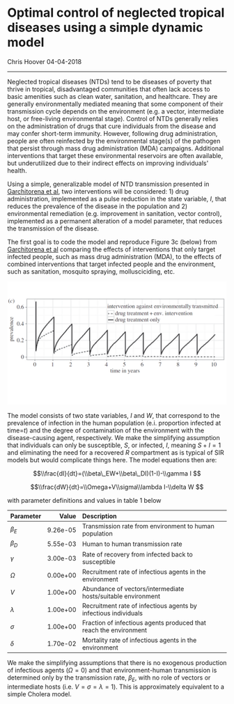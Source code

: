 Optimal control of neglected tropical diseases using a simple dynamic model
================
Chris Hoover
04-04-2018

------------------------------------------------------------------------

Neglected tropical diseases (NTDs) tend to be diseases of poverty that thrive in tropical, disadvantaged communities that often lack access to basic amenities such as clean water, sanitation, and healthcare. They are generally environmentally mediated meaning that some component of their transmission cycle depends on the environment (e.g. a vector, intermediate host, or free-living environmental stage). Control of NTDs generally relies on the administration of drugs that cure individuals from the disease and may confer short-term immunity. However, following drug administration, people are often reinfected by the environmental stage(s) of the pathogen that persist through mass drug administration (MDA) campaigns. Additional interventions that target these environmental reservoirs are often available, but underutilized due to their indirect effects on improving individuals' health.

Using a simple, generalizable model of NTD transmission presented in [Garchitorena et al](http://rstb.royalsocietypublishing.org/content/372/1722/20160128), two interventions will be considered: 1) drug administration, implemented as a pulse reduction in the state variable, *I*, that reduces the prevalence of the disease in the population and 2) environmental remediation (e.g. improvement in sanitation, vector control), implemented as a permanent alteration of a model parameter, that reduces the transmission of the disease.

The first goal is to code the model and reproduce Figure 3c (below) from [Garchitorena et al](http://rstb.royalsocietypublishing.org/content/372/1722/20160128) comparing the effects of interventions that only target infected people, such as mass drug administration (MDA), to the effects of combined interventions that target infected people and the environment, such as sanitation, mosquito spraying, mollusciciding, etc.

![](SupplementaryFiles/Fig3c.png)

The model consists of two state variables, *I* and *W*, that correspond to the prevalence of infection in the human population (e.i. proportion infected at time=*t*) and the degree of contamination of the environment with the disease-causing agent, respectively. We make the simplifying assumption that individuals can only be susceptible, *S*, or infected, *I*, meaning *S* + *I* = 1 and eliminating the need for a recovered *R* compartment as is typical of SIR models but would complicate things here. The model equations then are:

$$\\frac{dI}{dt}=(\\beta\_EW+\\beta\_DI)(1-I)-\\gamma I $$

$$\\frac{dW}{dt}=\\Omega+V\\sigma\\lambda I-\\delta W $$

with parameter definitions and values in table 1 below

| Parameter         |     Value| Description                                                       |
|:------------------|---------:|:------------------------------------------------------------------|
| *β*<sub>*E*</sub> |  9.26e-05| Transmission rate from environment to human population            |
| *β*<sub>*D*</sub> |  5.55e-03| Human to human transmission rate                                  |
| *γ*               |  3.00e-03| Rate of recovery from infected back to susceptible                |
| *Ω*               |  0.00e+00| Recruitment rate of infectious agents in the environment          |
| *V*               |  1.00e+00| Abundance of vectors/intermediate hosts/suitable environment      |
| *λ*               |  1.00e+00| Recruitment rate of infectious agents by infectious individuals   |
| *σ*               |  1.00e+00| Fraction of infectious agents produced that reach the environment |
| *δ*               |  1.70e-02| Mortality rate of infectious agents in the environment            |

We make the simplifying assumptions that there is no exogenous production of infectious agents (*Ω* = 0) and that environment-human transmission is determined only by the transmission rate, *β*<sub>*E*</sub>, with no role of vectors or intermediate hosts (i.e. *V* = *σ* = *λ* = 1). This is approximately equivalent to a simple Cholera model.
